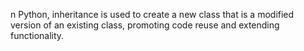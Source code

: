 n Python, inheritance is used to create a new class that is a modified version of an existing class, promoting code reuse and extending functionality.
